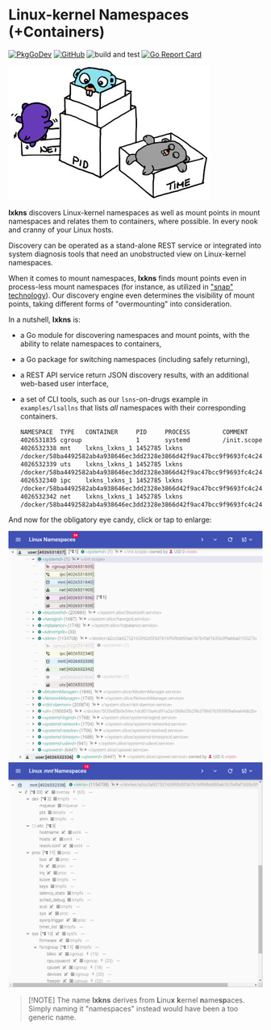 # Linux-kernel Namespaces (+Containers)

[![PkgGoDev](https://img.shields.io/badge/-reference-blue?logo=go&logoColor=white&labelColor=505050)](https://pkg.go.dev/github.com/thediveo/lxkns)
[![GitHub](https://img.shields.io/github/license/thediveo/lxkns)](https://img.shields.io/github/license/thediveo/lxkns)
![build and test](https://github.com/thediveo/lxkns/workflows/build%20and%20test/badge.svg?branch=master)
[![Go Report Card](https://goreportcard.com/badge/github.com/thediveo/lxkns)](https://goreportcard.com/report/github.com/thediveo/lxkns)

![lxkns logo](_images/lxkns-gophers.jpeg ':size=150')

**lxkns** discovers Linux-kernel namespaces as well as mount points in mount
namespaces and relates them to containers, where possible. In every nook and
cranny of your Linux hosts.

Discovery can be operated as a stand-alone REST service or integrated into
system diagnosis tools that need an unobstructed view on Linux-kernel
namespaces.

When it comes to mount namespaces, **lxkns** finds mount points even in
process-less
mount namespaces (for instance, as utilized in ["snap"
technology](https://snapcraft.io/docs)). Our discovery engine even determines
the visibility of mount points, taking different forms of "overmounting" into
consideration.

In a nutshell, **lxkns** is:

- a Go module for discovering namespaces and mount points, with the ability to
  relate namespaces to containers,
- a Go package for switching namespaces (including safely returning),
- a REST API service return JSON discovery results, with an additional web-based
  user interface,
- a set of CLI tools, such as our `lsns`-on-drugs example in `examples/lsallns`
  that lists *all* namespaces with their corresponding containers.

  ```console
  NAMESPACE  TYPE   CONTAINER     PID     PROCESS         COMMENT
  4026531835 cgroup               1       systemd         /init.scope
  4026532338 mnt    lxkns_lxkns_1 1452785 lxkns           /docker/58ba4492582ab4a938646ec3dd2328e3866d42f9ac47bcc9f9693fc4c2479047
  4026532339 uts    lxkns_lxkns_1 1452785 lxkns           /docker/58ba4492582ab4a938646ec3dd2328e3866d42f9ac47bcc9f9693fc4c2479047
  4026532340 ipc    lxkns_lxkns_1 1452785 lxkns           /docker/58ba4492582ab4a938646ec3dd2328e3866d42f9ac47bcc9f9693fc4c2479047
  4026532342 net    lxkns_lxkns_1 1452785 lxkns           /docker/58ba4492582ab4a938646ec3dd2328e3866d42f9ac47bcc9f9693fc4c2479047
  ```

And now for the obligatory eye candy, click or tap to enlarge:

![lxkns teaser](_images/teaser.png ':class=teaser')
![mount points teaser](_images/teaser-mountpoints.png ':class=teaser')

> [!NOTE] The name **lxkns** derives from **L**inu**x** **k**ernel
> **n**ame**sp**aces. Simply naming it "namespaces" instead would have been a
> too generic name.
